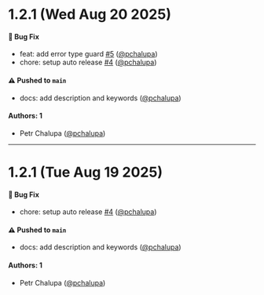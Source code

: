 # 1.2.1 (Wed Aug 20 2025)

#### 🐛 Bug Fix

- feat: add error type guard [#5](https://github.com/pchalupa/type-guardians/pull/5) ([@pchalupa](https://github.com/pchalupa))
- chore: setup auto release [#4](https://github.com/pchalupa/type-guardians/pull/4) ([@pchalupa](https://github.com/pchalupa))

#### ⚠️ Pushed to `main`

- docs: add description and keywords ([@pchalupa](https://github.com/pchalupa))

#### Authors: 1

- Petr Chalupa ([@pchalupa](https://github.com/pchalupa))

---

# 1.2.1 (Tue Aug 19 2025)

#### 🐛 Bug Fix

- chore: setup auto release [#4](https://github.com/pchalupa/type-guardians/pull/4) ([@pchalupa](https://github.com/pchalupa))

#### ⚠️ Pushed to `main`

- docs: add description and keywords ([@pchalupa](https://github.com/pchalupa))

#### Authors: 1

- Petr Chalupa ([@pchalupa](https://github.com/pchalupa))
